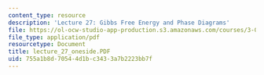 ```yaml
---
content_type: resource
description: 'Lecture 27: Gibbs Free Energy and Phase Diagrams'
file: https://ol-ocw-studio-app-production.s3.amazonaws.com/courses/3-00-thermodynamics-of-materials-fall-2002/755a1b8d70544d1bc3433a7b2223bb7f_lecture_27_oneside.PDF
file_type: application/pdf
resourcetype: Document
title: lecture_27_oneside.PDF
uid: 755a1b8d-7054-4d1b-c343-3a7b2223bb7f
---
```

